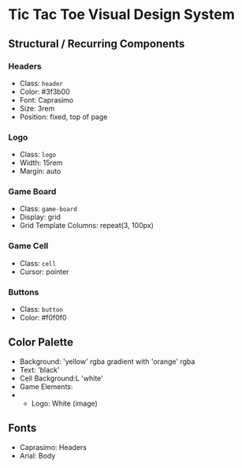 # Tic Tac Toe Visual Design System

## Structural / Recurring Components

### Headers
- Class: `header`
- Color: #3f3b00
- Font: Caprasimo
- Size: 3rem
- Position: fixed, top of page

### Logo
- Class: `logo`
- Width: 15rem
- Margin: auto

### Game Board
- Class: `game-board`
- Display: grid
- Grid Template Columns: repeat(3, 100px)

### Game Cell
- Class: `cell`
- Cursor: pointer

### Buttons
- Class: `button`
- Color: #f0f0f0

## Color Palette
- Background: 'yellow' rgba gradient with 'orange' rgba
- Text: 'black'
- Cell Background:L 'white'
- Game Elements:
- - Logo: White (image)

## Fonts
- Caprasimo: Headers
- Arial: Body

